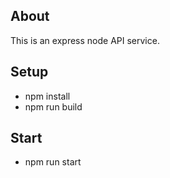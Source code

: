 ## About

This is an express node API service.

## Setup

- npm install
- npm run build

## Start

- npm run start
